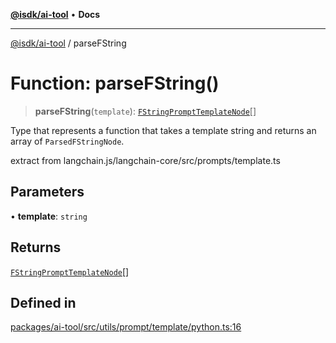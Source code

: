 [**@isdk/ai-tool**](../README.md) • **Docs**

***

[@isdk/ai-tool](../globals.md) / parseFString

# Function: parseFString()

> **parseFString**(`template`): [`FStringPromptTemplateNode`](../type-aliases/FStringPromptTemplateNode.md)[]

Type that represents a function that takes a template string and
returns an array of `ParsedFStringNode`.

extract from langchain.js/langchain-core/src/prompts/template.ts

## Parameters

• **template**: `string`

## Returns

[`FStringPromptTemplateNode`](../type-aliases/FStringPromptTemplateNode.md)[]

## Defined in

[packages/ai-tool/src/utils/prompt/template/python.ts:16](https://github.com/isdk/ai-tool.js/blob/b0813174e9b350ae47231f8e5f885150313123b0/src/utils/prompt/template/python.ts#L16)
